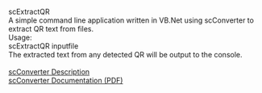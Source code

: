 scExtractQR<br>
A simple command line application written in VB.Net using scConverter to extract QR text from files.<br>
Usage:<br>
scExtractQR inputfile<br>
The extracted text from any detected QR will be output to the console.<br>
<br>
<a href="http://www.softwarecompanions.com/scconverterdll.html">scConverter Description</a><br>
<a href="http://www.softwarecompanions.com/scconverter.html">scConverter Documentation (PDF)</a><br>


